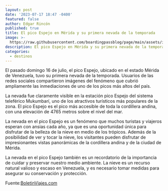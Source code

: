 ```yaml
---
layout: post
date: '2023-07-17 18:47 -0400'
featured: false
author: Edgar Rincón
published: true
title: El pico Espejo en Mérida y su primera nevada de la temporada
image: >-
  https://raw.githubusercontent.com/boardingpassblog/page/main/assets/images/Merida-Nevada.jpg
description: El pico Espejo en Mérida y su primera nevada de la temporada
categories:
  - destinos
---
```


El pasado domingo 16 de julio, el pico Espejo, ubicado en el estado Mérida de Venezuela, tuvo su primera nevada de la temporada. Usuarios de las redes sociales compartieron imágenes del fenómeno que cubrió ampliamente las inmediaciones de uno de los picos más altos del país.

La nevada fue claramente visible en la estación pico Espejo del sistema teleférico Mukumbarí, uno de los atractivos turísticos más populares de la zona. El pico Espejo es el pico más accesible de toda la cordillera andina, con una elevación de 4765 metros sobre el nivel del mar.

La nevada en el pico Espejo es un fenómeno que muchos turistas y viajeros esperan con ansias cada año, ya que es una oportunidad única para disfrutar de la belleza de la nieve en medio de los trópicos. Además de la posibilidad de ver y tocar la nieve, los visitantes pueden disfrutar de impresionantes vistas panorámicas de la cordillera andina y de la ciudad de Mérida.

La nevada en el pico Espejo también es un recordatorio de la importancia de cuidar y preservar nuestro medio ambiente. La nieve es un recurso natural valioso y escaso en Venezuela, y es necesario tomar medidas para asegurar su conservación y protección.

Fuente:[BoletinViajes.com](https://www.viajesboletin.com/)
